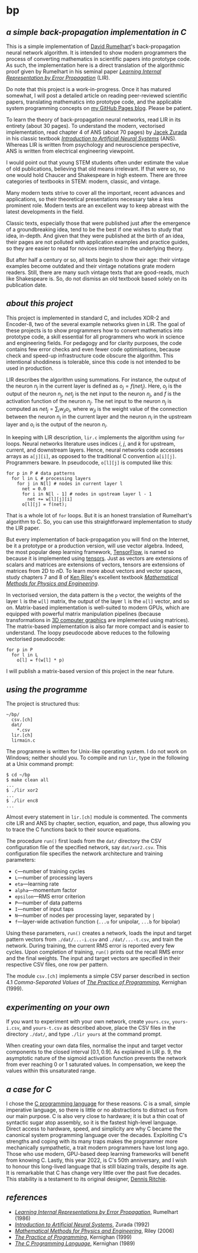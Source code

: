 # bp
## *a simple back-propagation implementation in C*

This is a simple implementation of [David Rumelhart](https://en.wikipedia.org/wiki/David_Rumelhart)'s back-propagation neural network algorithm. It is intended to show modern programmers the process of converting mathematics in scientific papers into prototype code. As such, the implementation here is a direct translation of the algorithmic proof given by Rumelhart in his seminal paper [*Learning Internal Representation by Error Propagation*](https://www.gwern.net/docs/ai/nn/1986-rumelhart.pdf) (LIR).

Do note that this project is a work-in-progress. Once it has matured somewhat, I will post a detailed article on reading peer-reviewed scientific papers, translating mathematics into prototype code, and the applicable system programming concepts on [my GitHub Pages blog](https://amenzwa.github.io). Please be patient.

To learn the theory of back-propagation neural networks, read LIR in its entirety (about 30 pages). To understand the modern, vectorised implementation, read chapter 4 of ANS (about 70 pages) by [Jacek Zurada](https://en.wikipedia.org/wiki/Jacek_M._Zurada) in his classic textbook [*Introduction to Artificial Neural Systems*](https://www.amazon.com/Introduction-Artificial-Neural-Systems-Zurada/dp/053495460X) (ANS). Whereas LIR is written from psychology and neuroscience perspective, ANS is written from electrical engineering viewpoint.

I would point out that young STEM students often under estimate the value of old publications, believing that old means irrelevant. If that were so, no one would hold Chaucer and Shakespeare in high esteem. There are three categories of textbooks in STEM: modern, classic, and vintage.

Many modern texts strive to cover all the important, recent advances and applications, so their theoretical presentations necessary take a less prominent role. Modern texts are an excellent way to keep abreast with the latest developments in the field.

Classic texts, especially those that were published just after the emergence of a groundbreaking idea, tend to be the best if one wishes to study that idea, in-depth. And given that they were published at the birth of an idea, their pages are not polluted with application examples and practice guides, so they are easier to read for novices interested in the underlying theory.

But after half a century or so, all texts begin to show their age: their vintage examples become outdated and their vintage notations grate modern readers. Still, there are many such vintage texts that are good-reads, much like Shakespeare is. So, do not dismiss an old textbook based solely on its publication date.

## *about this project*

This project is implemented in standard C, and includes XOR-2 and Encoder-8, two of the several example networks given in LIR. The goal of these projects is to show programmers how to convert mathematics into prototype code, a skill essential for all programmers who work in science and engineering fields. For pedagogy and for clarity purposes, the code contains few error checks and even fewer code optimisations, because check and speed-up infrastructure code obscure the algorithm. This intentional shoddiness is tolerable, since this code is not intended to be used in production.

LIR describes the algorithm using summations. For instance, the output of the neuron $n_j$ in the current layer is defined as $o_j = f(net_j)$. Here, $o_j$ is the output of the neuron $n_j$, $net_j$ is the net input to the neuron $n_j$, and $f$ is the activation function of the neuron $n_j$. The net input to the neuron $n_j$ is computed as $net_j = ∑_i w_{ji} o_i$, where $w_{ji}$ is the weight value of the connection between the neuron $n_j$ in the current layer and the neuron $n_i$ in the upstream layer and $o_i$ is the output of the neuron $n_i$.

In keeping with LIR description, `lir.c` implements the algorithm using `for` loops. Neural networks literature uses indices $i$, $j$, and $k$ for upstream, current, and downstream layers. Hence, neural networks code accesses arrays as `a[j][i]`, as opposed to the traditional C convention `a[i][j]`. Programmers beware. In pseudocode, `o[l][j]` is computed like this:

```pseudocode
for p in P # data patterns
  for l in L # processing layers
    for j in N[l] # nodes in current layer l
      net = 0.0
      for i in N[l - 1] # nodes in upstream layer l - 1
        net += w[l][j][i]
      o[l][j] = f(net);
```

That is a whole lot of `for` loops. But it is an honest translation of Rumelhart's algorithm to C. So, you can use this straightforward implementation to study the LIR paper.

But every implementation of back-propagation you will find on the Internet, be it a prototype or a production version, will use vector algebra. Indeed, the most popular deep learning framework, [TensorFlow](https://www.tensorflow.org/), is named so because it is implemented using [tensors](https://en.wikipedia.org/wiki/Tensor). Just as vectors are extensions of scalars and matrices are extensions of vectors, tensors are extensions of matrices from 2D to $n$D. To learn more about vectors and vector spaces, study chapters 7 and 8 of [Ken Riley](https://en.wikipedia.org/wiki/Ken_Riley_(physicist))'s excellent textbook [*Mathematical Methods for Physics and Engineering*](https://www.amazon.com/Mathematical-Methods-Physics-Engineering-Comprehensive/dp/0521679710).

In vectorised version, the data pattern is the `p` vector, the weights of the layer `l` is the `w[l]` matrix, the output of the layer `l` is the `o[l]` vector, and so on. Matrix-based implementation is well-suited to modern GPUs, which are equipped with powerful matrix manipulation pipelines (because transformations in [3D computer graphics](https://en.wikipedia.org/wiki/Transformation_matrix#Examples_in_3D_computer_graphics) are implemented using matrices). The matrix-based implementation is also far more compact and is easier to understand. The loopy pseudocode above reduces to the following vectorised pseudocode:

```pseudocode
for p in P
  for l in L
    o[l] = f(w[l] * p)
```

I will publish a matrix-based version of this project in the near future.

## *using the programme*

The project is structured thus:

```pseudocode
~/bp/
  csv.[ch]
  dat/
    *.csv
  lir.[ch]
  lirmain.c
```

The programme is written for Unix-like operating system. I do not work on Windows; neither should you. To compile and run `lir`, type in the following at a Unix command prompt:

```shell
$ cd ~/bp
$ make clean all
...
$ ./lir xor2
...
$ ./lir enc8
...
```

Almost every statement in `lir.[ch]` module is commented. The comments cite LIR and ANS by chapter, section, equation, and page, thus allowing you to trace the C functions back to their source equations.

The procedure `run()` first loads from the `dat/` directory the CSV configuration file of the specified network, say `dat/xor2.csv`. This configuration file specifies the network architecture and training parameters:

- `C`—number of training cycles
- `L`—number of processing layers
- `eta`—learning rate
- `alpha`—momentum factor
- `epsilon`—RMS error criterion
- `P`—number of data patterns
- `I`—number of input taps
- `N`—number of nodes per processing layer, separated by `|`
- `f`—layer-wide activation function (`...u` for unipolar, `...b` for bipolar)

Using these parameters, `run()` creates a network, loads the input and target pattern vectors from `./dat/...-i.csv` and `./dat/...-t.csv`, and train the network. During training, the current RMS error is reported every few cycles. Upon completion of training, `run()` prints out the recall RMS error and the final weights. The input and target vectors are specified in their respective CSV files, one row per pattern.

The module `csv.[ch]` implements a simple CSV parser described in section 4.1 *Comma-Separated Values* of [*The Practice of Programming*](https://www.amazon.com/Practice-Programming-Addison-Wesley-Professional-Computing/dp/020161586X), Kernighan (1999).

## *experimenting on your own*

If you want to experiment with your own network, create `yours.csv`, `yours-i.csv`, and `yours-t.csv` as described above, place the CSV files in the directory `./dat/`, and type `./lir yours` at the command prompt.

When creating your own data files, normalise the input and target vector components to the closed interval $[0.1, 0.9]$. As explained in LIR p. 9, the asymptotic nature of the sigmoid activation function prevents the network from ever reaching $0$ or $1$ saturated values. In compensation, we keep the values within this unsaturated range.

## *a case for C*

I chose the [C programming language](https://en.wikipedia.org/wiki/C_(programming_language)) for these reasons. C is a small, simple imperative language, so there is little or no abstractions to distract us from our main purpose. C is also very close to hardware; it is but a thin coat of syntactic sugar atop assembly, so it is the fastest high-level language. Direct access to hardware, speed, and simplicity are why C became the canonical system programming language over the decades. Exploiting C's strengths and coping with its many traps makes the programmer more mechanically sympathetic, a trait modern programmers have lost long ago. Those who use modern, GPU-based deep learning frameworks will benefit from knowing C. Lastly, this year 2022, is C's 50th anniversary, and I wish to honour this long-lived language that is still blazing trails, despite its age. It is remarkable that C has change very little over the past five decades. This stability is a testament to its original designer, [Dennis Ritchie](https://en.wikipedia.org/wiki/Dennis_Ritchie).

## *references*

- [*Learning Internal Representations by Error Propagation*](https://www.gwern.net/docs/ai/nn/1986-rumelhart.pdf), Rumelhart (1986)
- [*Introduction to Artificial Neural Systems*](https://www.amazon.com/Introduction-Artificial-Neural-Systems-Zurada/dp/053495460X), Zurada (1992)
- [*Mathematical Methods for Physics and Engineering*](https://www.amazon.com/Mathematical-Methods-Physics-Engineering-Comprehensive-ebook/dp/B00AKE1QJU), Riley (2006)
- [*The Practice of Programming*](https://www.amazon.com/Practice-Programming-Addison-Wesley-Professional-Computing/dp/020161586X), Kernighan (1999)
- [*The C Programming Language*](https://www.amazon.com/Programming-Language-2nd-Brian-Kernighan/dp/0131103628/ref=sr_1_1?keywords=c+programming+language&qid=1664230233&qu=eyJxc2MiOiIzLjc0IiwicXNhIjoiMy4wMCIsInFzcCI6IjIuOTIifQ%3D%3D&sprefix=c+programmin%2Caps%2C56&sr=8-1), Kernighan (1989)
